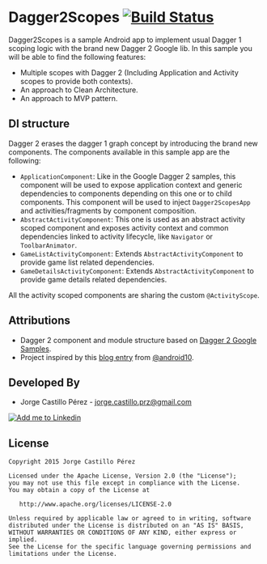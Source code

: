 Dagger2Scopes [![Build Status](https://travis-ci.org/JorgeCastilloPrz/Dagger2Scopes.svg?branch=master)](https://travis-ci.org/JorgeCastilloPrz/Dagger2Scopes)
=============
Dagger2Scopes is a sample Android app to implement usual Dagger 1 scoping logic with the brand new Dagger 2 Google lib. In this sample you will be able to find
the following features:

* Multiple scopes with Dagger 2 (Including Application and Activity scopes to provide both contexts).
* An approach to Clean Architecture.
* An approach to MVP pattern.

DI structure
------------
Dagger 2 erases the dagger 1 graph concept by introducing the brand new components. The components available in this sample app are the following:
* `ApplicationComponent`: Like in the Google Dagger 2 samples, this component will be used to expose application context and generic dependencies
to components depending on this one or to child components. This component will be used to inject `Dagger2ScopesApp` and activities/fragments by
component composition.
* `AbstractActivityComponent`: This one is used as an abstract activity scoped component and exposes activity context and common dependencies
linked to activity lifecycle, like `Navigator` or `ToolbarAnimator`.
* `GameListActivityComponent`: Extends `AbstractActivityComponent` to provide game list related dependencies.
* `GameDetailsActivityComponent`: Extends `AbstractActivityComponent` to provide game details related dependencies.

All the activity scoped components are sharing the custom `@ActivityScope`.

Attributions
------------
* Dagger 2 component and module structure based on [Dagger 2 Google Samples][dagger2-samples].
* Project inspired by this [blog entry][fernando-cejas-blogentry] from [@android10][fernando-cejas-github].

Developed By
------------
* Jorge Castillo Pérez - <jorge.castillo.prz@gmail.com>

<a href="https://www.linkedin.com/in/jorgecastilloprz">
  <img alt="Add me to Linkedin" src="https://github.com/JorgeCastilloPrz/EasyMVP/blob/master/art/linkedin.png" />
</a>

License
-------

    Copyright 2015 Jorge Castillo Pérez

    Licensed under the Apache License, Version 2.0 (the "License");
    you may not use this file except in compliance with the License.
    You may obtain a copy of the License at

       http://www.apache.org/licenses/LICENSE-2.0

    Unless required by applicable law or agreed to in writing, software
    distributed under the License is distributed on an "AS IS" BASIS,
    WITHOUT WARRANTIES OR CONDITIONS OF ANY KIND, either express or implied.
    See the License for the specific language governing permissions and
    limitations under the License.

[dagger2-samples]: https://github.com/google/dagger
[fernando-cejas-blogentry]: http://fernandocejas.com/2015/04/11/tasting-dagger-2-on-android/
[fernando-cejas-github]: https://github.com/android10